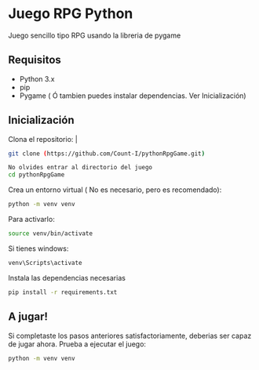 # Juego RPG Python
Juego sencillo tipo RPG usando la libreria de pygame

## Requisitos
* Python 3.x 
* pip
* Pygame ( Ó tambien puedes instalar dependencias. Ver Inicialización)
  
## Inicialización
Clona el repositorio: |
```bash
git clone (https://github.com/Count-I/pythonRpgGame.git)
```
```bash
No olvides entrar al directorio del juego
cd pythonRpgGame
```
Crea un entorno virtual ( No es necesario, pero es recomendado):
```bash
python -m venv venv
```
Para activarlo: 
```bash
source venv/bin/activate
```
Si tienes windows:
```bash
venv\Scripts\activate
```  
Instala las dependencias necesarias
```bash
pip install -r requirements.txt
```
## A jugar!
Si completaste los pasos anteriores satisfactoriamente, deberias ser capaz de jugar ahora. 
Prueba a ejecutar el juego:
```bash
python -m venv venv
```

